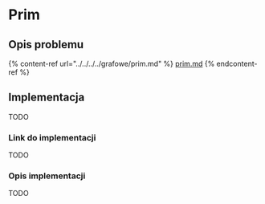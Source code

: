 # Prim

## Opis problemu

{% content-ref url="../../../../grafowe/prim.md" %}
[prim.md](../../../../grafowe/prim.md)
{% endcontent-ref %}

## Implementacja

TODO

### Link do implementacji

TODO

### Opis implementacji

TODO
